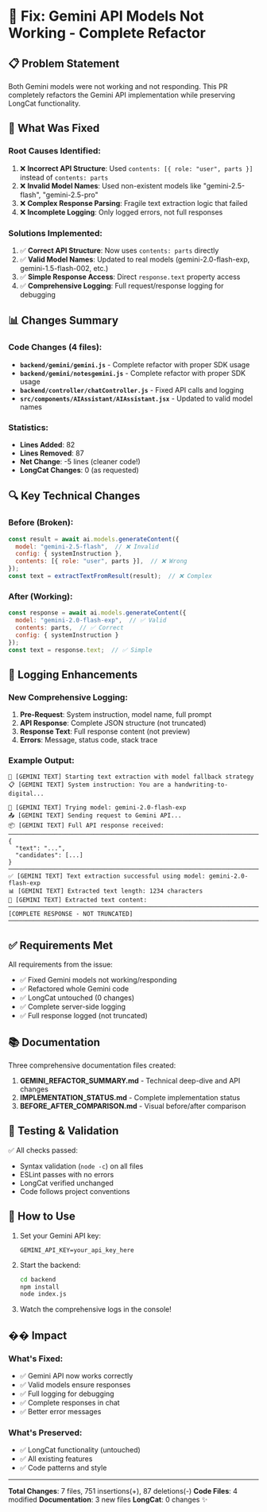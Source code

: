 # 🔧 Fix: Gemini API Models Not Working - Complete Refactor

## 📋 Problem Statement
Both Gemini models were not working and not responding. This PR completely refactors the Gemini API implementation while preserving LongCat functionality.

## 🎯 What Was Fixed

### Root Causes Identified:
1. ❌ **Incorrect API Structure**: Used `contents: [{ role: "user", parts }]` instead of `contents: parts`
2. ❌ **Invalid Model Names**: Used non-existent models like "gemini-2.5-flash", "gemini-2.5-pro"
3. ❌ **Complex Response Parsing**: Fragile text extraction logic that failed
4. ❌ **Incomplete Logging**: Only logged errors, not full responses

### Solutions Implemented:
1. ✅ **Correct API Structure**: Now uses `contents: parts` directly
2. ✅ **Valid Model Names**: Updated to real models (gemini-2.0-flash-exp, gemini-1.5-flash-002, etc.)
3. ✅ **Simple Response Access**: Direct `response.text` property access
4. ✅ **Comprehensive Logging**: Full request/response logging for debugging

## 📊 Changes Summary

### Code Changes (4 files):
- **`backend/gemini/gemini.js`** - Complete refactor with proper SDK usage
- **`backend/gemini/notesgemini.js`** - Complete refactor with proper SDK usage  
- **`backend/controller/chatController.js`** - Fixed API calls and logging
- **`src/components/AIAssistant/AIAssistant.jsx`** - Updated to valid model names

### Statistics:
- **Lines Added**: 82
- **Lines Removed**: 87
- **Net Change**: -5 lines (cleaner code!)
- **LongCat Changes**: 0 (as requested)

## 🔍 Key Technical Changes

### Before (Broken):
```javascript
const result = await ai.models.generateContent({
  model: "gemini-2.5-flash",  // ❌ Invalid
  config: { systemInstruction },
  contents: [{ role: "user", parts }],  // ❌ Wrong
});
const text = extractTextFromResult(result);  // ❌ Complex
```

### After (Working):
```javascript
const response = await ai.models.generateContent({
  model: "gemini-2.0-flash-exp",  // ✅ Valid
  contents: parts,  // ✅ Correct
  config: { systemInstruction }
});
const text = response.text;  // ✅ Simple
```

## 📝 Logging Enhancements

### New Comprehensive Logging:
1. **Pre-Request**: System instruction, model name, full prompt
2. **API Response**: Complete JSON structure (not truncated)
3. **Response Text**: Full response content (not preview)
4. **Errors**: Message, status code, stack trace

### Example Output:
```
🔄 [GEMINI TEXT] Starting text extraction with model fallback strategy
📋 [GEMINI TEXT] System instruction: You are a handwriting-to-digital...

🔄 [GEMINI TEXT] Trying model: gemini-2.0-flash-exp
📤 [GEMINI TEXT] Sending request to Gemini API...
📦 [GEMINI TEXT] Full API response received:
────────────────────────────────────────────────────────────────────────────────
{
  "text": "...",
  "candidates": [...]
}
────────────────────────────────────────────────────────────────────────────────
✅ [GEMINI TEXT] Text extraction successful using model: gemini-2.0-flash-exp
📊 [GEMINI TEXT] Extracted text length: 1234 characters
📝 [GEMINI TEXT] Extracted text content:
────────────────────────────────────────────────────────────────────────────────
[COMPLETE RESPONSE - NOT TRUNCATED]
────────────────────────────────────────────────────────────────────────────────
```

## ✅ Requirements Met

All requirements from the issue:
- ✅ Fixed Gemini models not working/responding
- ✅ Refactored whole Gemini code
- ✅ LongCat untouched (0 changes)
- ✅ Complete server-side logging
- ✅ Full response logged (not truncated)

## 📚 Documentation

Three comprehensive documentation files created:
1. **GEMINI_REFACTOR_SUMMARY.md** - Technical deep-dive and API changes
2. **IMPLEMENTATION_STATUS.md** - Complete implementation status
3. **BEFORE_AFTER_COMPARISON.md** - Visual before/after comparison

## 🧪 Testing & Validation

✅ All checks passed:
- Syntax validation (`node -c`) on all files
- ESLint passes with no errors
- LongCat verified unchanged
- Code follows project conventions

## 🚀 How to Use

1. Set your Gemini API key:
   ```env
   GEMINI_API_KEY=your_api_key_here
   ```

2. Start the backend:
   ```bash
   cd backend
   npm install
   node index.js
   ```

3. Watch the comprehensive logs in the console!

## �� Impact

### What's Fixed:
- ✅ Gemini API now works correctly
- ✅ Valid models ensure responses  
- ✅ Full logging for debugging
- ✅ Complete responses in chat
- ✅ Better error messages

### What's Preserved:
- ✅ LongCat functionality (untouched)
- ✅ All existing features
- ✅ Code patterns and style

---

**Total Changes**: 7 files, 751 insertions(+), 87 deletions(-)
**Code Files**: 4 modified
**Documentation**: 3 new files
**LongCat**: 0 changes ✨
